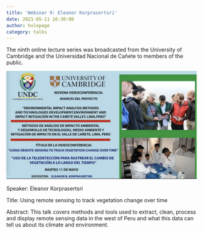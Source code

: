 ```yaml
---
title: 'Webinar 9: Eleanor Korprasertsri'
date: 2021-05-11 16:30:00 
author: hvlepage
category: talks
---
```


The ninth online lecture series was broadcasted from the University of Cambridge and the Universidad Nacional de Cañete to members of the public. 

[![Online Webinar](/assets/posts/20210511-webinar.png)](https://www.facebook.com/134369873573109/videos/282007726914239)


Speaker: Eleanor Korprasertsri

Title: Using remote sensing to track vegetation change over time

Abstract: 
This talk covers methods and tools used to extract, clean, process and display remote sensing data in the west of Peru and what this data can tell us about its climate and environment.
